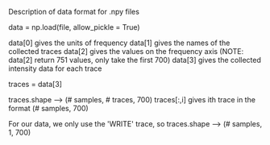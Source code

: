 Description of data format for .npy files

data = np.load(file, allow_pickle = True)

data[0] gives the units of frequency
data[1] gives the names of the collected traces
data[2] gives the values on the frequency axis (NOTE: data[2] return 751 values, only take the first 700)
data[3] gives the collected intensity data for each trace

traces = data[3]

traces.shape --> (# samples, # traces, 700)
traces[:,i] gives ith trace in the format (# samples, 700)

For our data, we only use the 'WRITE' trace, so traces.shape --> (# samples, 1, 700)
